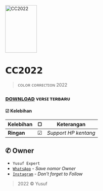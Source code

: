 <img src="https://cdn.pixabay.com/photo/2018/09/11/14/49/moe-3669736_1280.png" alt="CC2022" width="100" height="150">

# 𝗖𝗖𝟮𝟬𝟮𝟮
> ᴄᴏʟᴏʀ ᴄᴏʀʀᴇᴄᴛɪᴏɴ 2022
### [`𝗗𝗢𝗪𝗡𝗟𝗢𝗔𝗗`](https://github.com/avianz37) ᴠᴇʀꜱɪ ᴛᴇʀʙᴀʀᴜ

#### ☑ Kelebihan
|Kelebihan|▢|Keterangan|
|-|-|-|
|**Ringan**|☑|*Support HP kentang*|

## ✆ Owner
- `Yusuf Expert`
- [`WhatsApp`](wa.me/6283873115706) - *Save nomor Owner*
- [`Instagram`](instagram.com/yusuf.expert) - *Don't forget to Follow*

> 2022 © Yusuf
